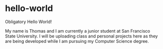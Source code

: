 # hello-world
Obligatory Hello World!

My name is Thomas and I am currently a junior student at San Francisco State University. I will be uploading class and personal projects here as they are being developed while I am pursuing my Computer Science degree. 
